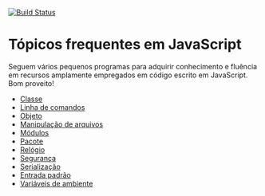 [![Build Status](https://travis-ci.org/kyriosdata/js.svg?branch=master)](https://travis-ci.org/kyriosdata/js)

# Tópicos frequentes em JavaScript
Seguem vários pequenos programas para adquirir conhecimento e fluência em recursos amplamente empregados em código escrito em JavaScript. Bom proveito!

- [Classe](classe)
- [Linha de comandos](command-line)
- [Objeto](objeto)
- [Manipulação de arquivos](filesystem)
- [Módulos](modulos)
- [Pacote](pacote)
- [Relógio](relogio)
- [Segurança](seguranca)
- [Serialização](serializacao)
- [Entrada padrão](stdin)
- [Variáveis de ambiente](environment)
